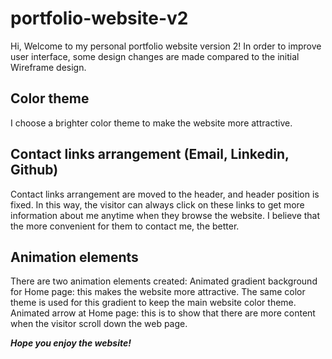# portfolio-website-v2
Hi, Welcome to my personal portfolio website version 2!
In order to improve user interface, some design changes are made compared to the initial Wireframe design.
## Color theme
I choose a brighter color theme to make the website more attractive. 
## Contact links arrangement (Email, Linkedin, Github)
Contact links arrangement are moved to the header, and header position is fixed. In this way, the visitor can always click on these links to get more information about me anytime when they browse the website. 
I believe that the more convenient for them to contact me, the better. 
## Animation elements
There are two animation elements created:
Animated gradient background for Home page: this makes the website more attractive. The same color theme is used for this gradient to keep the main website color theme. 
Animated arrow at Home page: this is to show that there are more content when the visitor scroll down the web page. 

***Hope you enjoy the website!***
